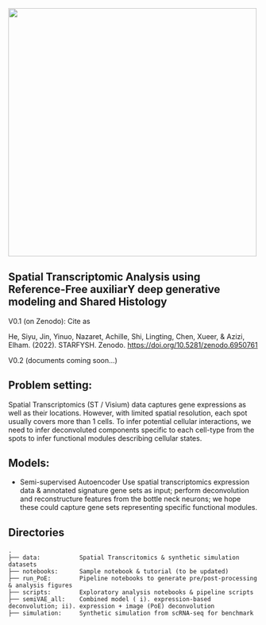 <img src=https://github.com/azizilab/starfysh/blob/main/logo.png width="500" />


## Spatial Transcriptomic Analysis using Reference-Free auxiliarY deep generative modeling and Shared Histology

V0.1 (on Zenodo):  Cite as

He, Siyu, Jin, Yinuo, Nazaret, Achille, Shi, Lingting, Chen, Xueer, & Azizi, Elham. (2022). STARFYSH. Zenodo. https://doi.org/10.5281/zenodo.6950761

V0.2 (documents coming soon...)


## Problem setting: 

Spatial Transcriptomics (ST / Visium) data captures gene expressions as well as their locations. However, with limited spatial resolution, each spot usually covers more than 1 cells. To infer potential cellular interactions, we need to infer deconvoluted components specific to each cell-type from the spots to infer functional modules describing cellular states. 



## Models:
- Semi-supervised Autoencoder
Use spatial transcriptomics expression data & annotated signature gene sets as input; perform deconvolution and reconstructure features from the bottle neck neurons; we hope these could capture gene sets representing specific functional modules.


## Directories
```
.
├── data:           Spatial Transcritomics & synthetic simulation datasets
├── notebooks:      Sample notebook & tutorial (to be updated)
├── run_PoE:        Pipeline notebooks to generate pre/post-processing & analysis figures
├── scripts:        Exploratory analysis notebooks & pipeline scripts
├── semiVAE_all:    Combined model ( i). expression-based deconvolution; ii). expression + image (PoE) deconvolution
├── simulation:     Synthetic simulation from scRNA-seq for benchmark
```
